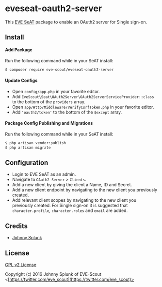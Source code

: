 # eveseat-oauth2-server

This [EVE SeAT](https://github.com/eveseat) package to enable an OAuth2 server for Single sign-on.

## Install

#### Add Package

Run the following command while in your SeAT install:

```bash
$ composer require eve-scout/eveseat-oauth2-server
```

#### Update Configs

* Open `config/app.php` in your favorite editor.
* Add `EveScout\Seat\OAuth2Server\OAuth2ServerServiceProvider::class` to the bottom of the `providers` array.
* Open `app/Http/Middleware/VerifyCsrfToken.php` in your favorite editor.
* Add `'oauth2/token'` to the bottom of the `$except` array.

#### Package Config Publishing and Migrations

Run the following command while in your SeAT install:

```bash
$ php artisan vendor:publish
$ php artisan migrate
```

## Configuration

* Login to EVE SeAT as an admin.
* Navigate to `OAuth2 Server` > `Clients`.
* Add a new client by giving the client a Name, ID and Secret.
* Add a new client endpoint by navigating to the new client you previously created.
* Add relevant client scopes by navigating to the new client you previously created. For Single sign-on it is suggested that `character.profile`, `character.roles` and `email` are added.

## Credits

  - [Johnny Splunk](http://github.com/johnnysplunk)

## License

[GPL v2 License](https://opensource.org/licenses/GPL-2.0)

Copyright (c) 2016 Johnny Splunk of EVE-Scout <[https://twitter.com/eve_scout](https://twitter.com/eve_scout)>